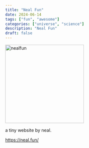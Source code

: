 ```yaml
---
title: "Neal Fun"
date: 2024-06-14
tags: ["fun", "awesome"]
categories: ["universe", "science"]
description: "Neal Fun"
draft: false
---
```


<img src="https://neal.fun/general/logo.svg" alt="nealfun" width="250" height="250">

a tiny website by neal.

https://neal.fun/
